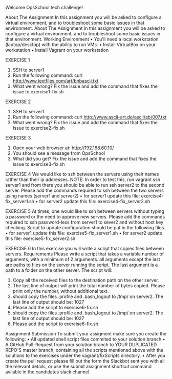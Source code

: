 
Welcome OpsSchool tech challenge!

About The Assignment
In this assignment you will be asked to configure a virtual environment, and to troubleshoot some basic issues in that environment.
About The Assignment
In this assignment you will be asked to configure a virtual environment, and to troubleshoot some basic issues in that environment.
Working Environment
•	You'll need a local workstation (laptop/desktop) with the ability to run VMs.
•	Install VirtualBox on your workstation
•	Install Vagrant on your workstation

EXERCISE 1
1.	SSH to server1
2.	Run the following command:
curl http://www.textfiles.com/art/bnbascii.txt
3.	What went wrong? Fix the issue and add the command that fixes the issue to exercise1-fix.sh


EXERCISE 2
1.	SSH to server1
2.	Run the following command:
curl http://www.ascii-art.de/ascii/ab/007.txt
3.	What went wrong? Fix the issue and add the command that fixes the issue to exercise2-fix.sh


EXERCISE 3
1.	Open your web browser at: http://192.168.60.10/
2.	You should see a message from OpsSchool
3.	What did you get? Fix the issue and add the command that fixes the issue to exercise3-fix.sh


EXERCISE 4
We would like to ssh between the servers using their names rather than their ip addresses.
NOTE: In order to test this, run vagrant ssh server1 and from there you should be able to run ssh server2 to the second server.
Please add the commands required to ssh between the two servers using names (server1 and server2)
•	for server1 update this file: exercise4-fix_server1.sh
•	for server2 update this file: exercise4-fix_server2.sh


EXERCISE 5
At times, one would like to ssh between servers without typing a password or the need to approve new servers.
Please add the commands required to ssh password-less from server1 to sever2 and without host key checking. Script to update configuration should be put in the following files.
•	for server1 update this file: exercise5-fix_server1.sh
•	for server2 update this file: exercise5-fix_server2.sh


EXERCISE 6
In this exercise you will write a script that copies files between servers.
Requirements
Please write a script that takes a variable number of arguments, with a minimum of 2 arguments. all arguments except the last are paths to files on the server running the script. The last argument is a path to a folder on the other server. The script will:
1.	Copy all the received files to the destination path on the other server.
2.	The last line of output will print the total number of bytes copied. Please print only the number, without additional text.
3.	should copy the files .profile and .bash_logout to /tmp/ on server2. The last line of output should be: 1027
4.	Please add the script to exercise6-fix.sh
5.	should copy the files .profile and .bash_logout to /tmp/ on server2. The last line of output should be: 1027
6.	Please add the script to exercise6-fix.sh


Assignment Submission
To submit your assigment make sure you create the following:
•	All updated shell script files commited to your solution branch
•	A GitHub Pull-Request from your solution branch to YOUR DUPLICATED REPO'S master branch, containing all the scripts mentioned above with the solutions to the exercises under the vagrant/fixScripts directory.
•	After you create the pull request please fill out the form the Slackbot sent you with all the relevant details, or use the submit assignment shortcut command avilable in the candidates slack channel.

